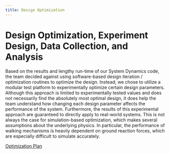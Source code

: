 ```yaml
---
title: Design Optimization
---
```


# Design Optimization, Experiment Design, Data Collection, and Analysis

Based on the results and lengthy run-time of our System Dynamics code, the team decided against using software-based design iteration / optimization routines to optimize the design. Instead, we chose to utilize a modular test platform to experimentally optimize certain design parameters. Although this approach is limited to experimentally tested values and does not necessarily find the absolutely most optimal design, it does help the team understand how changing each design parameter affects the performance of the system. Furthermore, the results of this experimental approach are guaranteed to directly apply to real-world systems. This is not always the case for simulation-based optimization, which makes several assumptions about the underlying physics. In particular, the performance of walking mechanisms is heavily dependent on ground reaction forces, which are especially difficult to simulate accurately.

[Optimization Plan](\Optimization_Plan.pdf)
